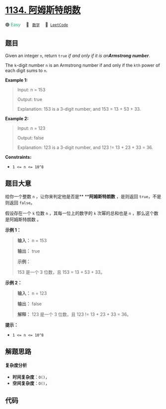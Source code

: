 # [1134. 阿姆斯特朗数](https://leetcode.com/problems/armstrong-number)

🟢 <font color=#15bd66>Easy</font>&emsp; 🔖&ensp; [`数学`](/tag/math.md)&emsp; 🔗&ensp;[`LeetCode`](https://leetcode.com/problems/armstrong-number)

## 题目

Given an integer `n`, return `true` _if and only if it is an**Armstrong
number**_.

The `k`-digit number `n` is an Armstrong number if and only if the `kth` power
of each digit sums to `n`.



**Example 1:**

> Input: n = 153
> 
> Output: true
> 
> Explanation: 153 is a 3-digit number, and 153 = 13 + 53 + 33.

**Example 2:**

> Input: n = 123
> 
> Output: false
> 
> Explanation: 123 is a 3-digit number, and 123 != 13 + 23 + 33 = 36.

**Constraints:**

  * `1 <= n <= 10^8`


## 题目大意

给你一个整数 `n` ，让你来判定他是否是** ****阿姆斯特朗数** ，是则返回 `true`，不是则返回 `false`。

假设存在一个 `k` 位数 `n` ，其每一位上的数字的 `k` 次幂的总和也是 `n` ，那么这个数是阿姆斯特朗数 。



**示例 1：**

> 
> 
> 
> 
> 
> **输入：** n = 153
> 
> **输出：** true
> 
> **示例：**
> 
> 153 是一个 3 位数，且 153 = 13 + 53 + 33。
> 
> 

**示例 2：**

> 
> 
> 
> 
> 
> **输入：** n = 123
> 
> **输出：** false
> 
> **解释：** 123 是一个 3 位数，且 123 != 13 + 23 + 33 = 36。
> 
> 



**提示：**

  * `1 <= n <= 10^8`


## 解题思路

#### 复杂度分析

- **时间复杂度**：`O()`，
- **空间复杂度**：`O()`，

## 代码

```javascript

```